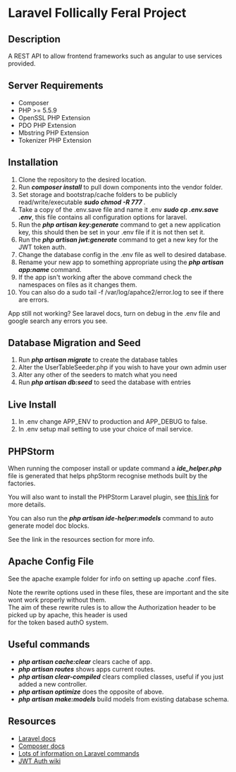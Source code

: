 # Laravel Follically Feral Project

## Description
A REST API to allow frontend frameworks such as angular to use services provided.

## Server Requirements
* Composer
* PHP >= 5.5.9
* OpenSSL PHP Extension
* PDO PHP Extension
* Mbstring PHP Extension
* Tokenizer PHP Extension

## Installation
1. Clone the repository to the desired location.
2. Run **_composer install_** to pull down components into the vendor folder.
3. Set storage and bootstrap/cache folders to be publicly read/write/executable **_sudo chmod -R 777 <folder name>_**.
4. Take a copy of the .env.save file and name it .env **_sudo cp .env.save .env_**, this file contains all configuration options for laravel.
5. Run the **_php artisan key:generate_** command to get a new application key, this should then be set in your .env file if it is not then set it.
6. Run the **_php artisan jwt:generate_** command to get a new key for the JWT token auth.
7. Change the database config in the .env file as well to desired database.
8. Rename your new app to something appropriate using the **_php artisan app:name <App Name>_** command.
9. If the app isn't working after the above command check the namespaces on files as it changes them.
10. You can also do a sudo tail -f /var/log/apahce2/error.log to see if there are errors.

App still not working? See laravel docs, turn on debug in the .env file and google search any errors you see.

## Database Migration and Seed
1. Run **_php artisan migrate_** to create the database tables
2. Alter the UserTableSeeder.php if you wish to have your own admin user
3. Alter any other of the seeders to match what you need
4. Run **_php artisan db:seed_** to seed the database with entries

## Live Install
1. In .env change APP_ENV to production and APP_DEBUG to false.
2. In .env setup mail setting to use your choice of mail service.

## PHPStorm
When running the composer install or update command a **_ide_helper.php_** file is generated that helps phpStorm recognise methods built by the factories.

You will also want to install the PHPStorm Laravel plugin, see [this link](http://blog.jetbrains.com/phpstorm/2015/01/laravel-development-using-phpstorm/) for more details.

You can also run the **_php artisan ide-helper:models_** command to auto generate model doc blocks.

See the link in the resources section for more info.

## Apache Config File
See the apache example folder for info on setting up apache .conf files.

Note the rewrite options used in these files, these are important and the site wont work properly without them.  
The aim of these rewrite rules is to allow the Authorization header to be picked up by apache, this header is used  
for the token based authO system.

## Useful commands
* **_php artisan cache:clear_** clears cache of app.
* **_php artisan routes_** shows apps current routes.
* **_php artisan clear-compiled_** clears complied classes, useful if you just added a new controller.
* **_php artisan optimize_** does the opposite of above.
* **_php artisan make:models_** build models from existing database schema.

## Resources
* [Laravel docs](http://laravel.com/docs/5.1)
* [Composer docs](https://getcomposer.org/doc/)
* [Lots of information on Laravel commands](http://laravel-recipes.com/contents)
* [JWT Auth wiki](https://github.com/tymondesigns/jwt-auth/wiki)
